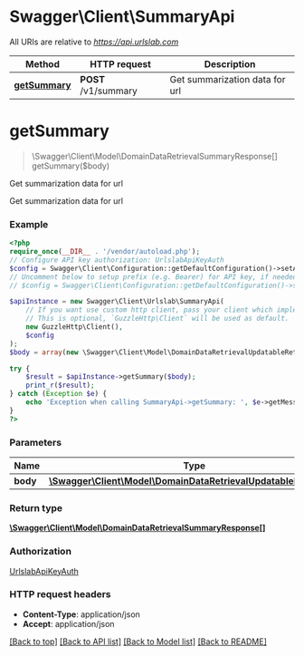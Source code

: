 # Swagger\Client\SummaryApi

All URIs are relative to *https://api.urlslab.com*

Method | HTTP request | Description
------------- | ------------- | -------------
[**getSummary**](SummaryApi.md#getsummary) | **POST** /v1/summary | Get summarization data for url

# **getSummary**
> \Swagger\Client\Model\DomainDataRetrievalSummaryResponse[] getSummary($body)

Get summarization data for url

Get summarization data for url

### Example
```php
<?php
require_once(__DIR__ . '/vendor/autoload.php');
// Configure API key authorization: UrlslabApiKeyAuth
$config = Swagger\Client\Configuration::getDefaultConfiguration()->setApiKey('X_URLSLAB_API_KEY', 'YOUR_API_KEY');
// Uncomment below to setup prefix (e.g. Bearer) for API key, if needed
// $config = Swagger\Client\Configuration::getDefaultConfiguration()->setApiKeyPrefix('X_URLSLAB_API_KEY', 'Bearer');

$apiInstance = new Swagger\Client\Urlslab\SummaryApi(
    // If you want use custom http client, pass your client which implements `GuzzleHttp\ClientInterface`.
    // This is optional, `GuzzleHttp\Client` will be used as default.
    new GuzzleHttp\Client(),
    $config
);
$body = array(new \Swagger\Client\Model\DomainDataRetrievalUpdatableRetrieval()); // \Swagger\Client\Model\DomainDataRetrievalUpdatableRetrieval[] | 

try {
    $result = $apiInstance->getSummary($body);
    print_r($result);
} catch (Exception $e) {
    echo 'Exception when calling SummaryApi->getSummary: ', $e->getMessage(), PHP_EOL;
}
?>
```

### Parameters

Name | Type | Description  | Notes
------------- | ------------- | ------------- | -------------
 **body** | [**\Swagger\Client\Model\DomainDataRetrievalUpdatableRetrieval[]**](../Model/DomainDataRetrievalUpdatableRetrieval.md)|  | [optional]

### Return type

[**\Swagger\Client\Model\DomainDataRetrievalSummaryResponse[]**](../Model/DomainDataRetrievalSummaryResponse.md)

### Authorization

[UrlslabApiKeyAuth](../../README.md#UrlslabApiKeyAuth)

### HTTP request headers

 - **Content-Type**: application/json
 - **Accept**: application/json

[[Back to top]](#) [[Back to API list]](../../README.md#documentation-for-api-endpoints) [[Back to Model list]](../../README.md#documentation-for-models) [[Back to README]](../../README.md)

